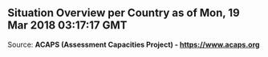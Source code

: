 ## Situation Overview per Country as of Mon, 19 Mar 2018 03:17:17 GMT

Source: **ACAPS (Assessment Capacities Project) - https://www.acaps.org**